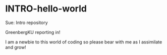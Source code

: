 # INTRO-hello-world
Sue: Intro repository

GreenbergKU reporting in!

I am a newbie to this world of coding so please bear with me as I assimilate and grow!
